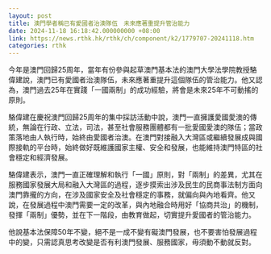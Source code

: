 ```yaml
---
layout: post
title: 澳門學者稱已有愛國者治澳隊伍　未來應著重提升管治能力
date: 2024-11-18 16:18:42.000000000 +08:00
link: https://news.rthk.hk/rthk/ch/component/k2/1779707-20241118.htm
categories: rthk
---
```


今年是澳門回歸25周年，當年有份參與起草澳門基本法的澳門大學法學院教授駱偉建說，澳門已有愛國者治澳隊伍，未來應著重提升這個隊伍的管治能力。他又認為，澳門過去25年在實踐「一國兩制」的成功經驗，將會是未來25年不可動搖的原則。

駱偉建在慶祝澳門回歸25周年的集中採訪活動中說，澳門一直擁護愛國愛澳的傳統，無論在行政、立法，司法，甚至社會服務團體都有一批愛國愛澳的隊伍；當政策落地由人執行時，始終由愛國者治澳。在澳門對接融入大灣區或繼續發展成與國際接軌的平台時，始終做好既維護國家主權、安全和發展，也能維持澳門特區的社會穩定和經濟發展。

駱偉建表示，澳門一直正確理解和執行「一國」原則，對「兩制」的差異，尤其在服務國家發展大局和融入大灣區的過程，逐步摸索出涉及民生的民商事法制方面向澳門靠攏的方向，在涉及國家安全及社會穩定的事務，就偏向與內地看齊。他又說，在發展過程中澳門需要一定的改革，與內地融合時用好「協商共治」的機制，發揮「兩制」優勢，並在下一階段，由教育做起，切實提升愛國者的管治能力。

他說基本法保障50年不變，絕不是一成不變有礙澳門發展，也不要害怕發展過程中的變，只需認真思考改變是否有利澳門發展、服務國家，毋須動不動就反對。

